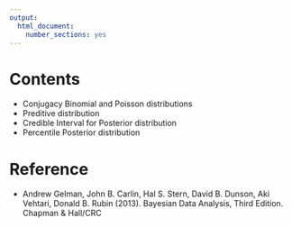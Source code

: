 ```yaml
---
output: 
  html_document: 
    number_sections: yes
---
```

# Contents

- Conjugacy Binomial and Poisson distributions
- Preditive distribution
- Credible Interval for Posterior distribution
- Percentile Posterior distribution

# Reference

- Andrew Gelman, John B. Carlin, Hal S. Stern, David B. Dunson, Aki Vehtari, Donald B. Rubin (2013). Bayesian Data Analysis, Third Edition. Chapman & Hall/CRC